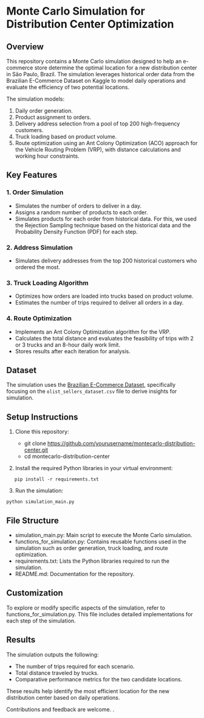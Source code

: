 # Monte Carlo Simulation for Distribution Center Optimization

## Overview

This repository contains a Monte Carlo simulation designed to help an e-commerce store determine the optimal location for a new distribution center in São Paulo, Brazil. The simulation leverages historical order data from the Brazilian E-Commerce Dataset on Kaggle to model daily operations and evaluate the efficiency of two potential locations.

The simulation models:

1. Daily order generation.
2. Product assignment to orders.
3. Delivery address selection from a pool of top 200 high-frequency customers.
4. Truck loading based on product volume.
5. Route optimization using an Ant Colony Optimization (ACO) approach for the Vehicle Routing Problem (VRP), with distance calculations and working hour constraints.

## Key Features

### 1. Order Simulation
- Simulates the number of orders to deliver in a day.
- Assigns a random number of products to each order.
- Simulates products for each order from historical data. For this, we used the Rejection Sampling technique based on the historical data and the Probability Density Function (PDF) for each step.


### 2. Address Simulation
- Simulates delivery addresses from the top 200 historical customers who ordered the most.

### 3. Truck Loading Algorithm
- Optimizes how orders are loaded into trucks based on product volume.
- Estimates the number of trips required to deliver all orders in a day.

### 4. Route Optimization
- Implements an Ant Colony Optimization algorithm for the VRP.
- Calculates the total distance and evaluates the feasibility of trips with 2 or 3 trucks and an 8-hour daily work limit.
- Stores results after each iteration for analysis.

## Dataset
The simulation uses the [Brazilian E-Commerce Dataset](https://www.kaggle.com/datasets/olistbr/brazilian-ecommerce?select=olist_sellers_dataset.csv), specifically focusing on the `olist_sellers_dataset.csv` file to derive insights for simulation.


## Setup Instructions

1. Clone this repository:
   - git clone https://github.com/yourusername/montecarlo-distribution-center.git
   - cd montecarlo-distribution-center

2. Install the required Python libraries in your virtual environment:
```
   pip install -r requirements.txt
```

3. Run the simulation:
```
python simulation_main.py
```
## File Structure

- simulation_main.py: Main script to execute the Monte Carlo simulation.
- functions_for_simulation.py: Contains reusable functions used in the simulation such as order generation, truck loading, and route optimization.
- requirements.txt: Lists the Python libraries required to run the simulation.
- README.md: Documentation for the repository.

## Customization

To explore or modify specific aspects of the simulation, refer to functions_for_simulation.py. This file includes detailed implementations for each step of the simulation.

## Results

The simulation outputs the following:

- The number of trips required for each scenario.
- Total distance traveled by trucks.
- Comparative performance metrics for the two candidate locations.

These results help identify the most efficient location for the new distribution center based on daily operations.

Contributions and feedback are welcome. .
